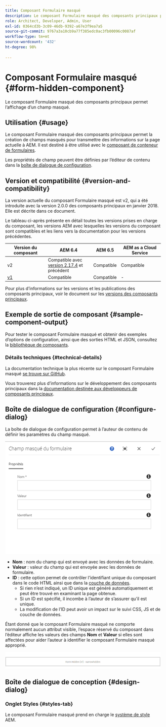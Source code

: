 ```yaml
---
title: Composant Formulaire masqué
description: Le composant Formulaire masqué des composants principaux permet l’affichage d’un champ masqué.
role: Architect, Developer, Admin, User
exl-id: 0364cd3b-3c09-46db-9392-a67e3f9ea7a5
source-git-commit: 9767a3a10cb9a77f385edc0ac3fb00096c0087af
workflow-type: tm+mt
source-wordcount: '432'
ht-degree: 98%

---
```


# Composant Formulaire masqué {#form-hidden-component}

Le composant Formulaire masqué des composants principaux permet l’affichage d’un champ masqué.

## Utilisation {#usage}

Le composant Formulaire masqué des composants principaux permet la création de champs masqués pour transmettre des informations sur la page actuelle à AEM. Il est destiné à être utilisé avec le [composant de conteneur de formulaires](form-container.md).

Les propriétés de champ peuvent être définies par l’éditeur de contenu dans la [boîte de dialogue de configuration](form-hidden.md).

## Version et compatibilité {#version-and-compatibility}

La version actuelle du composant Formulaire masqué est v2, qui a été introduite avec la version 2.0.0 des composants principaux en janvier 2018. Elle est décrite dans ce document.

Le tableau ci-après présente en détail toutes les versions prises en charge du composant, les versions AEM avec lesquelles les versions du composant sont compatibles et les liens vers la documentation pour les versions précédentes.

| Version du composant | AEM 6.4 | AEM 6.5 | AEM as a Cloud Service |
|--- |--- |--- |---|
| v2 | Compatible avec<br>[version 2.17.4](/help/versions.md) et précédent | Compatible | Compatible |
| [v1](/help/components/v1/form-hidden-v1.md) | Compatible | Compatible | - |

Pour plus d’informations sur les versions et les publications des composants principaux, voir le document sur les [versions des composants principaux](/help/versions.md).

## Exemple de sortie de composant {#sample-component-output}

Pour tester le composant Formulaire masqué et obtenir des exemples d’options de configuration, ainsi que des sorties HTML et JSON, consultez la [bibliothèque de composants](https://adobe.com/go/aem_cmp_library_form_hidden_fr).

### Détails techniques {#technical-details}

La documentation technique la plus récente sur le composant Formulaire masqué [se trouve sur GitHub](https://adobe.com/go/aem_cmp_tech_form_hidden_v2_fr).

Vous trouverez plus d’informations sur le développement des composants principaux dans la [documentation destinée aux développeurs de composants principaux](/help/developing/overview.md).

## Boîte de dialogue de configuration {#configure-dialog}

La boîte de dialogue de configuration permet à l’auteur de contenu de définir les paramètres du champ masqué.

![Boîte de dialogue de modification de formulaire maqué](/help/assets/form-hidden-edit.png)

* **Nom** : nom du champ qui est envoyé avec les données de formulaire.
* **Valeur** : valeur du champ qui est envoyée avec les données de formulaire.
* **ID** : cette option permet de contrôler l’identifiant unique du composant dans le code HTML ainsi que dans la [couche de données](/help/developing/data-layer/overview.md).
   * Si rien n’est indiqué, un ID unique est généré automatiquement et peut être trouvé en examinant la page obtenue.
   * Si un ID est spécifié, il incombe à l’auteur de s’assurer qu’il est unique.
   * La modification de l’ID peut avoir un impact sur le suivi CSS, JS et de couche de données.

Étant donné que le composant Formulaire masqué ne comporte normalement aucun attribut visible, l’espace réservé du composant dans l’éditeur affiche les valeurs des champs **Nom** et **Valeur** si elles sont affectées pour aider l’auteur à identifier le composant Formulaire masqué approprié.

![Exemple de composant Formulaire masqué](/help/assets/form-hidden-example.png)

## Boîte de dialogue de conception {#design-dialog}

### Onglet Styles {#styles-tab}

Le composant Formulaire masqué prend en charge le [système de style](/help/get-started/authoring.md#component-styling) AEM.
